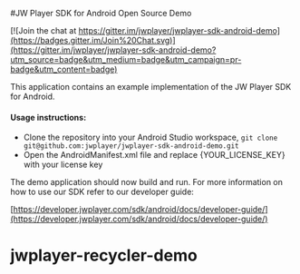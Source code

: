 #JW Player SDK for Android Open Source Demo


[![Join the chat at https://gitter.im/jwplayer/jwplayer-sdk-android-demo](https://badges.gitter.im/Join%20Chat.svg)](https://gitter.im/jwplayer/jwplayer-sdk-android-demo?utm_source=badge&utm_medium=badge&utm_campaign=pr-badge&utm_content=badge)

This application contains an example implementation of the JW Player SDK for Android.

#### Usage instructions:

-	Clone the repository into your Android Studio workspace, `git clone git@github.com:jwplayer/jwplayer-sdk-android-demo.git`
-	Open the AndroidManifest.xml file and replace {YOUR_LICENSE_KEY} with your license key

The demo application should now build and run. For more information on how to use our SDK refer to our developer guide:

[https://developer.jwplayer.com/sdk/android/docs/developer-guide/](https://developer.jwplayer.com/sdk/android/docs/developer-guide/)
# jwplayer-recycler-demo

